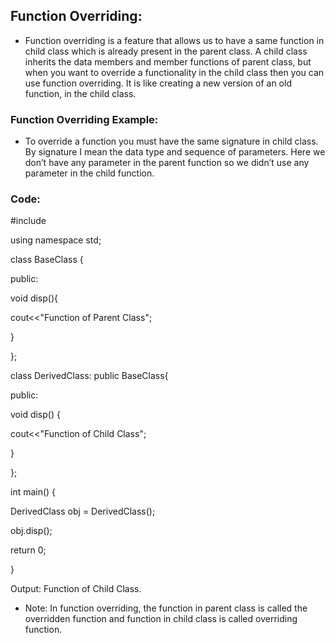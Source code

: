 ## Function Overriding:
 * Function overriding is a feature that allows us to have a same function in child class which is already present in the parent class. A child class inherits the data members and member functions of parent class, but when you want to override a functionality in the child class then you can use function overriding. It is like creating a new version of an old function, in the child class.

### Function Overriding Example:
 * To override a function you must have the same signature in child class. By signature I mean the data type and sequence of parameters. Here we don’t have any parameter in the parent function so we didn’t use any parameter in the child function.


### Code:

#include <iostream>

using namespace std;

class BaseClass {

public:

   void disp(){

   cout<<"Function of Parent Class";

   }

};

class DerivedClass: public BaseClass{

public:

   void disp() {

   cout<<"Function of Child Class";

   }

};

int main() {

   DerivedClass obj = DerivedClass();

   obj.disp();

   return 0;

}


Output: Function of Child Class.

 * Note: In function overriding, the function in parent class is called the overridden function and function in child class is called overriding function.


